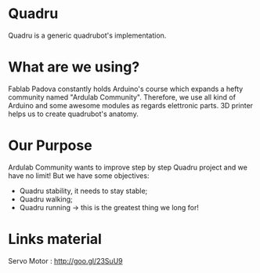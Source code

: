 # Quadru
Quadru is a generic quadrubot's implementation.

# What are we using?
Fablab Padova constantly holds Arduino's course which expands a hefty community named "Ardulab Community".
Therefore, we use all kind of Arduino and some awesome modules as regards elettronic parts.
3D printer helps us to create quadrubot's anatomy.

# Our Purpose
Ardulab Community wants to improve step by step Quadru project and we have no limit! But we have some objectives:

- Quadru stability, it needs to stay stable;
- Quadru walking;
- Quadru running -> this is the greatest thing we long for!

# Links material

Servo Motor : http://goo.gl/23SuU9

